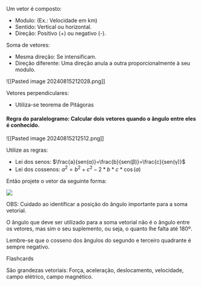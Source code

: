 Um vetor é composto:
- Modulo: (Ex.: Velocidade em km)
- Sentido: Vertical ou horizontal.
- Direção: Positivo (+) ou negativo (-).

Soma de vetores:
- Mesma direção: Se intensificam.
- Direção diferente: Uma direção anula a outra proporcionalmente à seu modulo.

![[Pasted image 20240815212028.png]]

Vetores perpendiculares:
- Utiliza-se teorema de Pitágoras

#### Regra do paralelogramo: Calcular dois vetores quando o ângulo entre eles é conhecido.

![[Pasted image 20240815212512.png]]

Utilize as regras:
- Lei dos senos: $\frac{a}{sen(α)}=\frac{b}{sen(β)}=\frac{c}{sen(γ)}$
- Lei dos cossenos: $a^2=b^2+c^2-2*b*c*\cos(a)$

Então projete o vetor da seguinte forma:

![](https://d3mjdu0wdys5ek.cloudfront.net/images-files/mNKpLQ0qBn6eYDy14VxmevY74XA4ARWyxPvGj2gX357JMr9kwW.png)

OBS: Cuidado ao identificar a posição do ângulo importante para a soma vetorial.

O ângulo que deve ser utilizado para a soma vetorial não é o ângulo entre os vetores, mas sim o seu suplemento, ou seja, o quanto lhe falta até 180º.

Lembre-se que o cosseno dos ângulos do segundo e terceiro quadrante é sempre negativo.

Flashcards

São grandezas vetoriais:
Força, aceleração, deslocamento, velocidade, campo elétrico, campo magnético.
